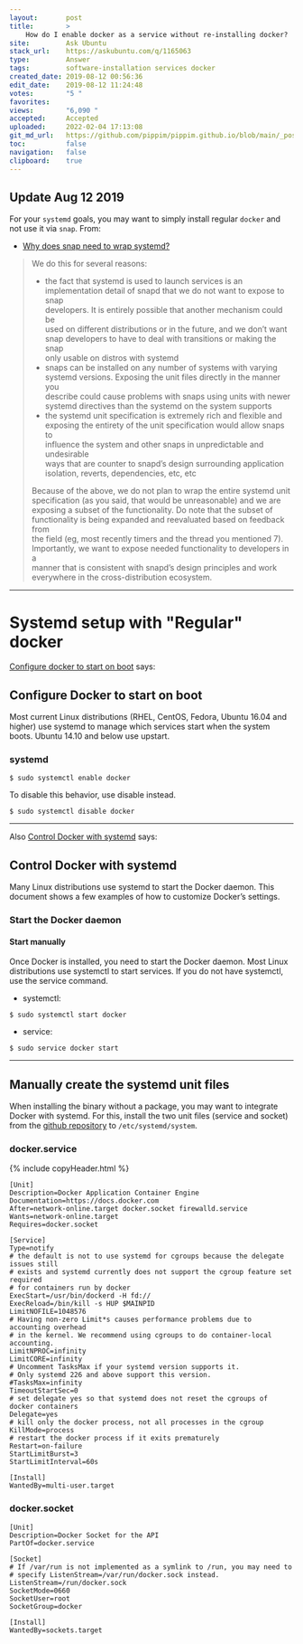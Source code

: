 ```yaml
---
layout:       post
title:        >
    How do I enable docker as a service without re-installing docker?
site:         Ask Ubuntu
stack_url:    https://askubuntu.com/q/1165063
type:         Answer
tags:         software-installation services docker
created_date: 2019-08-12 00:56:36
edit_date:    2019-08-12 11:24:48
votes:        "5 "
favorites:    
views:        "6,090 "
accepted:     Accepted
uploaded:     2022-02-04 17:13:08
git_md_url:   https://github.com/pippim/pippim.github.io/blob/main/_posts/2019/2019-08-12-How-do-I-enable-docker-as-a-service-without-re-installing-docker_.md
toc:          false
navigation:   false
clipboard:    true
---
```


## Update Aug 12 2019

For your `systemd` goals, you may want to simply install regular `docker` and not use it via `snap`. From:

- [Why does snap need to wrap systemd?][1]

> We do this for several reasons:  
>   
> -    the fact that systemd is used to launch services is an implementation detail of snapd that we do not want to expose to snap  
> developers. It is entirely possible that another mechanism could be  
> used on different distributions or in the future, and we don’t want  
> snap developers to have to deal with transitions or making the snap  
> only usable on distros with systemd  
> -    snaps can be installed on any number of systems with varying systemd versions. Exposing the unit files directly in the manner you  
> describe could cause problems with snaps using units with newer  
> systemd directives than the systemd on the system supports  
> -    the systemd unit specification is extremely rich and flexible and exposing the entirety of the unit specification would allow snaps to  
> influence the system and other snaps in unpredictable and undesirable  
> ways that are counter to snapd’s design surrounding application  
> isolation, reverts, dependencies, etc, etc  
>   
> Because of the above, we do not plan to wrap the entire systemd unit  
> specification (as you said, that would be unreasonable) and we are  
> exposing a subset of the functionality. Do note that the subset of  
> functionality is being expanded and reevaluated based on feedback from  
> the field (eg, most recently timers and the thread you mentioned 7).  
> Importantly, we want to expose needed functionality to developers in a  
> manner that is consistent with snapd’s design principles and work  
> everywhere in the cross-distribution ecosystem.  

----------

# Systemd setup with "Regular" docker

[Configure docker to start on boot](https://docs.docker.com/install/linux/linux-postinstall//#configure-docker-to-start-on-boot) says:

## Configure Docker to start on boot

Most current Linux distributions (RHEL, CentOS, Fedora, Ubuntu 16.04 and higher) use systemd to manage which services start when the system boots. Ubuntu 14.10 and below use upstart.

### systemd

``` 
$ sudo systemctl enable docker
```

To disable this behavior, use disable instead.

``` 
$ sudo systemctl disable docker
```


----------


Also [Control Docker with systemd](https://docs.docker.com/config/daemon/systemd/) says:

## Control Docker with systemd

Many Linux distributions use systemd to start the Docker daemon. This document shows a few examples of how to customize Docker’s settings.

### Start the Docker daemon

#### Start manually

Once Docker is installed, you need to start the Docker daemon. Most Linux distributions use systemctl to start services. If you do not have systemctl, use the service command.

-    systemctl:

``` 
$ sudo systemctl start docker
```

-    service:

``` 
$ sudo service docker start
```


----------

## Manually create the systemd unit files

When installing the binary without a package, you may want to integrate Docker with systemd. For this, install the two unit files (service and socket) from the [github repository][2] to `/etc/systemd/system`.

### docker.service

{% include copyHeader.html %}
``` 
[Unit]
Description=Docker Application Container Engine
Documentation=https://docs.docker.com
After=network-online.target docker.socket firewalld.service
Wants=network-online.target
Requires=docker.socket

[Service]
Type=notify
# the default is not to use systemd for cgroups because the delegate issues still
# exists and systemd currently does not support the cgroup feature set required
# for containers run by docker
ExecStart=/usr/bin/dockerd -H fd://
ExecReload=/bin/kill -s HUP $MAINPID
LimitNOFILE=1048576
# Having non-zero Limit*s causes performance problems due to accounting overhead
# in the kernel. We recommend using cgroups to do container-local accounting.
LimitNPROC=infinity
LimitCORE=infinity
# Uncomment TasksMax if your systemd version supports it.
# Only systemd 226 and above support this version.
#TasksMax=infinity
TimeoutStartSec=0
# set delegate yes so that systemd does not reset the cgroups of docker containers
Delegate=yes
# kill only the docker process, not all processes in the cgroup
KillMode=process
# restart the docker process if it exits prematurely
Restart=on-failure
StartLimitBurst=3
StartLimitInterval=60s

[Install]
WantedBy=multi-user.target
```

### docker.socket

``` 
[Unit]
Description=Docker Socket for the API
PartOf=docker.service

[Socket]
# If /var/run is not implemented as a symlink to /run, you may need to
# specify ListenStream=/var/run/docker.sock instead.
ListenStream=/run/docker.sock
SocketMode=0660
SocketUser=root
SocketGroup=docker

[Install]
WantedBy=sockets.target
```


  [1]: https://forum.snapcraft.io/t/why-does-snap-need-to-wrap-systemd/4507/2
  [2]: https://github.com/moby/moby/tree/master/contrib/init/systemd

